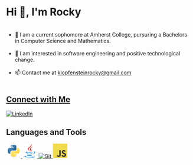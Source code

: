 # Hi 👋, I'm Rocky

<ul>
  <br />
  <li> 🌱 I am a current sophomore at Amherst College, pursuring a Bachelors in Computer Science and Mathematics. </li>
  <br />
  <li> 💸 I am interested in software engineering and positive technological change. </li>
  <br />
  <li> 📫 Contact me at <a href=klopfensteinrocky@gmail.com> klopfensteinrocky@gmail.com </li>
  <br />
</ul>

## Connect with Me
<a href="https://linkedin.com/in/rockyklop">
  <img src="https://raw.githubusercontent.com/rahuldkjain/github-profile-readme-generator/master/src/images/icons/Social/linked-in-alt.svg" alt="LinkedIn" width="30"/>
</a>

## Languages and Tools
<a href="https://www.python.org/">
  <img src="https://raw.githubusercontent.com/devicons/devicon/master/icons/python/python-original.svg" alt="Python" width="40"/>
</a>

<a href="https://www.java.com/en/">
  <img src="https://raw.githubusercontent.com/devicons/devicon/master/icons/java/java-original.svg" alt="Java" width="40"/>
</a>

<a href="https://git-scm.com">
  <img src="https://camo.githubusercontent.com/ff5301ef7472dbdf522b776167a8af8c326299fe8175e53f6b052bbcc04533e3/68747470733a2f2f7777772e766563746f726c6f676f2e7a6f6e652f6c6f676f732f6769742d73636d2f6769742d73636d2d69636f6e2e737667" alt="Git" width="40" />
</a>

<a href="https://www.javascript.com/">
  <img src="https://raw.githubusercontent.com/devicons/devicon/master/icons/javascript/javascript-original.svg" alt="JavaScript" width="40" />
</a>

